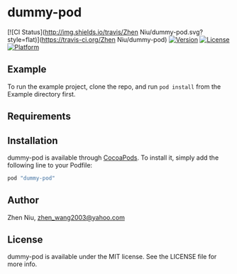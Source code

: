 # dummy-pod

[![CI Status](http://img.shields.io/travis/Zhen Niu/dummy-pod.svg?style=flat)](https://travis-ci.org/Zhen Niu/dummy-pod)
[![Version](https://img.shields.io/cocoapods/v/dummy-pod.svg?style=flat)](http://cocoapods.org/pods/dummy-pod)
[![License](https://img.shields.io/cocoapods/l/dummy-pod.svg?style=flat)](http://cocoapods.org/pods/dummy-pod)
[![Platform](https://img.shields.io/cocoapods/p/dummy-pod.svg?style=flat)](http://cocoapods.org/pods/dummy-pod)

## Example

To run the example project, clone the repo, and run `pod install` from the Example directory first.

## Requirements

## Installation

dummy-pod is available through [CocoaPods](http://cocoapods.org). To install
it, simply add the following line to your Podfile:

```ruby
pod "dummy-pod"
```

## Author

Zhen Niu, zhen_wang2003@yahoo.com

## License

dummy-pod is available under the MIT license. See the LICENSE file for more info.
